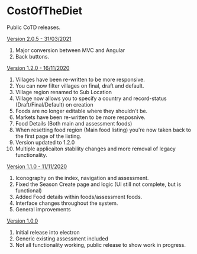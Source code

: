 # CostOfTheDiet

Public CoTD releases.

[Version 2.0.5 - 31/03/2021](https://github.com/SaveTheChildrenUK/CostOfTheDiet/releases/download/v2.0.5/Cost-of-The-Diet-Setup-2.0.5.exe)
1. Major conversion between MVC and Angular
2. Back buttons.

[Version 1.2.0 - 16/11/2020](https://github.com/SaveTheChildrenUK/CostOfTheDiet/releases/download/v1.2.0/Cost-of-The-Diet-Setup-1.2.0.exe)
1. Villages have been re-written to be more responsive.
2. You can now filter villages on final, draft and default.
3. Village region renamed to Sub Location
4. Village now allows you to specify a country and record-status (Draft/Final/Default) on creation
5. Foods are no longer editable where they shouldn't be.
6. Markets have been re-written to be more resposnive. 
7. Food Details (Both main and assessment foods) 
8. When resetting food region (Main food listing) you're now taken back to the first page of the listing.
9. Version updated to 1.2.0
10. Multiple applicaiton stability changes and more removal of legacy functionality.

[Version 1.1.0 -  11/11/2020](https://github.com/SaveTheChildrenUK/CostOfTheDiet/releases/download/v1.1.0/Cost-of-The-Diet-Setup-1.1.0.exe)
1. Iconography on the index, navigation and assessment.
2. Fixed the Season Create page and logic (UI still not complete, but is functional)
3. Added Food details within foods/assessment foods.
4. Interface changes throughout the system.
5. General improvements

[Version 1.0.0](https://github.com/SaveTheChildrenUK/CostOfTheDiet/releases/download/v1.0.0/Cost-of-The-Diet-Setup-1.0.0.exe)
1. Initial release into electron
2. Generic existing assessment included
3. Not all functionality working, public release to show work in progress.
